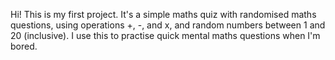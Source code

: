 Hi! This is my first project. It's a simple maths quiz with randomised maths questions, using operations +, -, and x, and random numbers between 1 and 20 (inclusive). I use this to practise quick mental maths questions when I'm bored.
